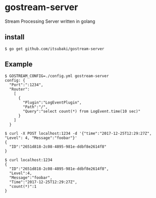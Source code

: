 # gostream-server

Stream Processing Server written in golang

## install

```console
$ go get github.com/itsubaki/gostream-server
```

## Example

```console
$ GOSTREAM_CONFIG=./config.yml gostream-server
config: {
  "Port":":1234",
  "Router":
    [
      {
        "Plugin":"LogEventPlugin",
        "Path":"/",
        "Query":"select count(*) from LogEvent.time(10 sec)"
      }
    ]
  }
```

```console
$ curl -X POST localhost:1234 -d '{"time":"2017-12-25T12:29:27Z", "Level": 4, "Message":"foobar"}'
{
  "ID":"2651d818-2c08-4895-981e-ddbf8e2614f8"
}
```

```console
$ curl localhost:1234
{
  "ID":"2651d818-2c08-4895-981e-ddbf8e2614f8",
  "Level":4,
  "Message":"foobar",
  "Time":"2017-12-25T12:29:27Z",
  "count(*)":1
}
```
